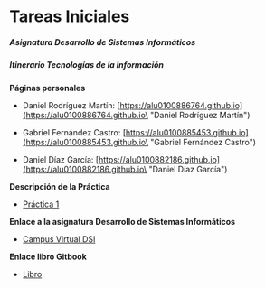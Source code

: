 # Tareas Iniciales

##### Asignatura Desarrollo de Sistemas Informáticos

##### Itinerario Tecnologías de la Información

**Páginas personales**

* Daniel Rodríguez Martín: [https://alu0100886764.github.io](https://alu0100886764.github.io\ "Daniel Rodríguez Martín")

* Gabriel Fernández Castro: [https://alu0100885453.github.io](https://alu0100885453.github.io\ "Gabriel Fernández Castro")

* Daniel Díaz García: [https://alu0100882186.github.io](https://alu0100882186.github.io\ "Daniel Díaz García")

**Descripción de la Práctica**

* [Práctica 1](https://casianorodriguezleon.gitbooks.io/ull-esit-1617/practicas/practicatareasiniciales.html)

**Enlace a la asignatura Desarrollo de Sistemas Informáticos**

* [Campus Virtual DSI](https://campusvirtual.ull.es/1617/course/view.php?id=1136)

**Enlace libro Gitbook**

* [Libro](https://alu0100886764.gitbooks.io/tareas-iniciales/content/)
